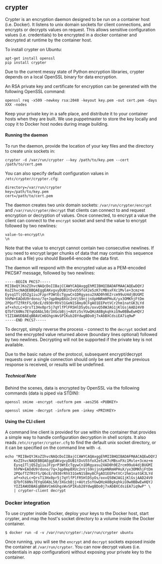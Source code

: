 ## crypter

Crypter is an encryption daemon designed to be run on a container host (i.e. Docker).
It listens to unix domain sockets for client connections, and encrypts or decrypts
values on request. This allows sensitive configuration values (i.e. credentials)
to be encrypted in a docker container and decrypted at runtime by the container
host.

To install crypter on Ubuntu:

```
apt-get install openssl
pip install crypter
```

Due to the current messy state of Python encryption libraries, crypter depends
on a local OpenSSL binary for data encryption.

An RSA private key and certificate for encryption can be generated with the
following OpenSSL command:

```
openssl req -x509 -newkey rsa:2048 -keyout key.pem -out cert.pem -days XXX -nodes
```

Keep your private key in a safe place, and distribute it to your container hosts
when they are built. We use puppetmaster to store the key locally and copy it to
Docker host nodes during image building.

#### Running the daemon

To run the daemon, provide the location of your key files and the directory to
create unix sockets in:

```
crypter -d /var/run/crypter --key /path/to/key.pem --cert /path/to/cert.pem
```

You can also specify default configuration values in `/etc/crypter/crypter.cfg`:

```
directory=/var/run/crypter
key=/path/to/key.pem
cert=/path/to/cert.pem
```

The daemon creates two unix domain sockets: `/var/run/crypter/encrypt` and
`/var/run/crypter/decrypt` that clients can connect to and request encryption
or decryption of values. Once connected, to encrypt a value the client can
connect to the `encrypt` socket and send the value to encrypt followed by two
newlines:

```
value-to-encrypt\n
\n
```

Note that the value to encrypt cannot contain two consecutive newlines.
If you need to encrypt larger chunks of data that may contain this sequence
(such as a file) you should Base64-encode the data first.

The daemon will respond with the encrypted value as a PEM-encoded PKCS#7
message, followed by two newlines:

```
-----BEGIN PKCS7-----
MIIBeQYJKoZIhvcNAQcDoIIBajCCAWYCAQAxggEhMIIBHQIBADAFMAACAQEwDQYJ
KoZIhvcNAQEBBQAEggEAKvgvyDUB1tDvU55foX2e5zK7cMBsxFXc1Mvle+3cmz+m
Eysq1TljQ5Zg1iuJFzprP3WtEcTgywCn1DRgyasu2XAD0h9EZrcm99uU4djBUGMI
hhPW+EAOdU9rdono/7q+Jqp0mpBXUc2nVjS9njjnXpHNRmHPHuX/yx3OMKhjFtDm
2PQofTZfRtFS/Q6cE/d930rRhV31GeN1S8my8CFgAO1EEPetVCr2hm1natGK3LYd
af+xhzLc+QrsT13Hx0pr5j7qYlfPlFR5HlDSyOs/oxvQ58WJAG1jKlGsjAAD24V0
Q7bfC60Ns7EYqGOAbL50/3XGcbBjj+AUtz5sYUwQHzA8BgkqhkiG9w0BBwEwHQYJ
YIZIAWUDBAEqBBAVCm6GhgsWvSPIKub28YdwgBDo0j7xAbBXCdsiEA7iq9wP
-----END PKCS7-----

```

To decrypt, simply reverse the process - connect to the `decrypt` socket and
send the encrypted value returned above (boundary lines optional) followed
by two newlines. Decrypting will not be supported if the private key is not
available.

Due to the basic nature of the protocol, subsequent encrypt/decrypt requests
over a single connection should only be sent after the previous response is
received, or results will be undefined.

##### Technical Note

Behind the scenes, data is encrypted by OpenSSL via the following commands
(data is piped via STDIN):

```
openssl smime -encrypt -outform pem -aes256 <PUBKEY>
```

```
openssl smime -decrypt -inform pem -inkey <PRIVKEY>
```

#### Using the CLI client

A command line client is provided for use within the container that
provides a simple way to handle configuration decryption in shell scripts.
It also reads `/etc/crypter/crypter.cfg` to find the default unix socket
directory, or it can be specified on the command line with `-d`.

```
echo "MIIBeQYJKoZIhvcNAQcDoIIBajCCAWYCAQAxggEhMIIBHQIBADAFMAACAQEwDQYJ
	KoZIhvcNAQEBBQAEggEAKvgvyDUB1tDvU55foX2e5zK7cMBsxFXc1Mvle+3cmz+m
	Eysq1TljQ5Zg1iuJFzprP3WtEcTgywCn1DRgyasu2XAD0h9EZrcm99uU4djBUGMI
	hhPW+EAOdU9rdono/7q+Jqp0mpBXUc2nVjS9njjnXpHNRmHPHuX/yx3OMKhjFtDm
	2PQofTZfRtFS/Q6cE/d930rRhV31GeN1S8my8CFgAO1EEPetVCr2hm1natGK3LYd
	af+xhzLc+QrsT13Hx0pr5j7qYlfPlFR5HlDSyOs/oxvQ58WJAG1jKlGsjAAD24V0
	Q7bfC60Ns7EYqGOAbL50/3XGcbBjj+AUtz5sYUwQHzA8BgkqhkiG9w0BBwEwHQYJ
	YIZIAWUDBAEqBBAVCm6GhgsWvSPIKub28YdwgBDo0j7xAbBXCdsiEA7iq9wP" \
	| crypter-client decrypt
```

### Docker integration

To use crypter inside Docker, deploy your keys to the Docker host, start
crypter, and map the host's socket directory to a volume inside the Docker
container.

```
$ docker run -d -v /var/run/crypter:/var/run/crypter ubuntu
```

Once running, you will see the `encrypt` and `decrypt` sockets exposed inside
the container at `/var/run/crypter`. You can now decrypt values (i.e.
credentials in app configuration) without exposing your private key to the
container.
